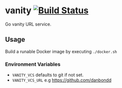 # vanity [![Build Status](https://travis-ci.org/syscll/vanity.svg?branch=master)](https://travis-ci.org/syscll/vanity)
Go vanity URL service.

## Usage

Build a runable Docker image by executing `./docker.sh`

### Environment Variables

- `VANITY_VCS` defaults to git if not set.
- `VANITY_VCS_URL` e.g https://github.com/danbondd
